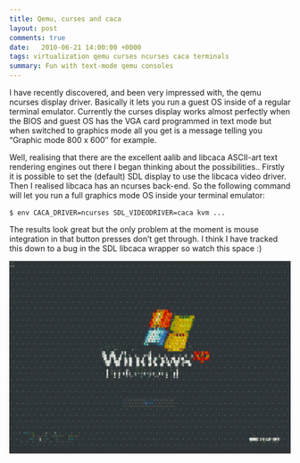 ```yaml
---
title: Qemu, curses and caca
layout: post
comments: true
date:   2010-06-21 14:00:00 +0000
tags: virtualization qemu curses ncurses caca terminals
summary: Fun with text-mode qemu consoles
---
```

I have recently discovered, and been very impressed with, the qemu ncurses display driver. Basically it lets you run a guest OS inside of a regular terminal emulator. Currently the curses display works almost perfectly when the BIOS and guest OS has the VGA card programmed in text mode but when switched to graphics mode all you get is a message telling you “Graphic mode 800 x 600″ for example.

Well, realising that there are the excellent aalib and libcaca ASCII-art text rendering engines out there I began thinking about the possibilities.. Firstly it is possible to set the (default) SDL display to use the libcaca video driver. Then I realised libcaca has an ncurses back-end. So the following command will let you run a full graphics mode OS inside your terminal emulator:

```
$ env CACA_DRIVER=ncurses SDL_VIDEODRIVER=caca kvm ...
```

The results look great but the only problem at the moment is mouse integration in that button presses don’t get through. I think I have tracked this down to a bug in the SDL libcaca wrapper so watch this space :)

![Screenshot](/img/winxp-textmode.png)
